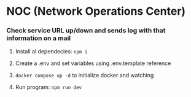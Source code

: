 # NOC (Network Operations Center)

### Check service URL up/down and sends log with that information on a mail

1. Install al dependecies: `npm i`

2. Create a .env and set variables using .env.template reference

3. `docker compose up -d` to initialize docker and watching

4. Run program: `npm run dev`

